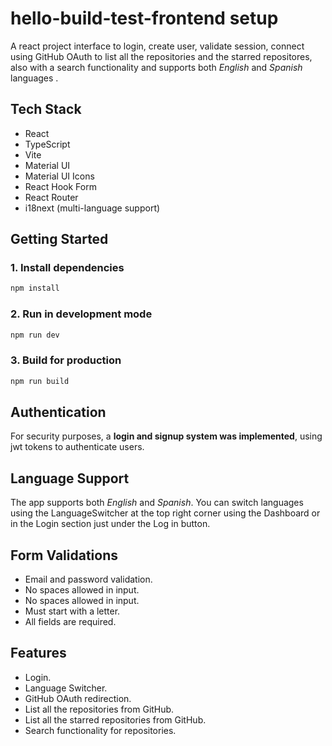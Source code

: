 # hello-build-test-frontend setup


A react project interface to login, create user, validate session, connect using GitHub OAuth to list all the repositories and the starred repositores, also with a search functionality and supports both _English_ and _Spanish_ languages .

## Tech Stack

- React
- TypeScript
- Vite
- Material UI
- Material UI Icons
- React Hook Form
- React Router
- i18next (multi-language support)

## Getting Started

### 1. Install dependencies

```bash
npm install
```

### 2. Run in development mode

```bash
npm run dev
```

### 3. Build for production

```bash
npm run build
```

## Authentication

For security purposes, a **login and signup system was implemented**, using jwt tokens to authenticate users.


## Language Support

The app supports both _English_ and _Spanish_. You can switch languages using the LanguageSwitcher at the top right corner using the Dashboard or in the Login section just under the Log in button.

## Form Validations

- Email and password validation.
- No spaces allowed in input.
- No spaces allowed in input.
- Must start with a letter.
- All fields are required.

## Features

- Login.
- Language Switcher.
- GitHub OAuth redirection.
- List all the repositories from GitHub.
- List all the starred repositories from GitHub.
- Search functionality for repositories.
